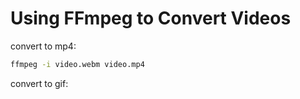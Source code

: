 # Using FFmpeg to Convert Videos

convert to mp4:

```bash
ffmpeg -i video.webm video.mp4
```

convert to gif:

```bash

```